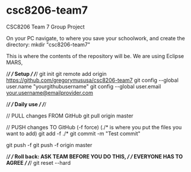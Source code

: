 # csc8206-team7
CSC8206 Team 7 Group Project

On your PC navigate, to where you save your schoolwork, and create the directory:
mkdir "csc8206-team7"

This is where the contents of the repository will be.
We are using Eclipse MARS,



/*************/
/*   Setup   */
/*************/
git init
git remote add origin https://github.com/gregorymususa/csc8206-team7
git config --global user.name "yourgithubusername"
git config --global user.email your.username@emailprovider.com



/*************/
/* Daily use */
/*************/

// PULL changes FROM GitHub
git pull origin master

// PUSH changes TO GitHub (-f force) (./* is where you put the files you want to add)
git add -f ./*
git commit -m "Test commit"

git push -f <remote-name> <branch-name>
git push -f origin master



/*******************************************/
/* Roll back: ASK TEAM BEFORE YOU DO THIS, */
/*   EVERYONE HAS TO AGREE                 */
/*******************************************/
git reset --hard <old-commit-id>
